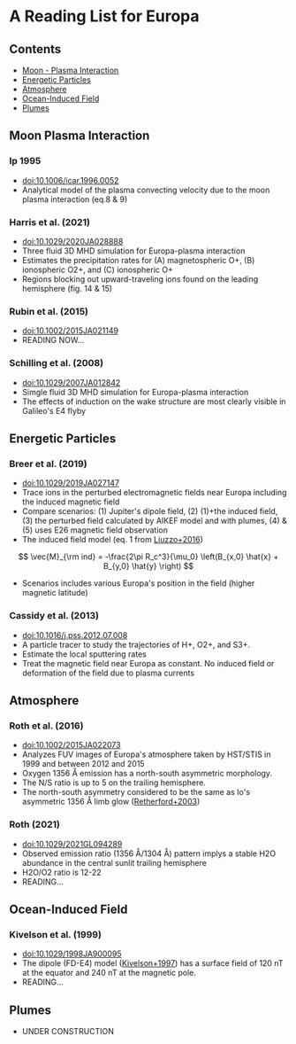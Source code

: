# A Reading List for Europa
<!--
### et al. ()
- [doi:]()
-->

## Contents
- [Moon - Plasma Interaction](#moon-plasma-Interaction)
- [Energetic Particles](#energetic-particles)
- [Atmosphere](#atmosphere)
- [Ocean-Induced Field](#ocean-induced-field)
- [Plumes](#plumes)

## Moon Plasma Interaction

### Ip 1995
- [doi:10.1006/icar.1996.0052](https://doi.org/10.1006/icar.1996.0052)
- Analytical model of the plasma convecting velocity due to the moon plasma interaction (eq.8 & 9)

### Harris et al. (2021)
- [doi:10.1029/2020JA028888](https://doi.org/10.1029/2020JA028888)
- Three fluid 3D MHD simulation for Europa-plasma interaction
- Estimates the precipitation rates for (A) magnetospheric O+, (B) ionospheric O2+, and (C) ionospheric O+ 
- Regions blocking out upward-traveling ions found on the leading hemisphere (fig. 14 & 15)


### Rubin et al. (2015)
- [doi:10.1002/2015JA021149](https://doi.org/10.1002/2015JA021149)
- READING NOW...

### Schilling et al. (2008)
- [doi:10.1029/2007JA012842](https://doi.org/10.1029/2007JA012842)
- Simgle fluid 3D MHD simulation for Europa-plasma interaction
- The effects of induction on the wake structure are most clearly visible in Galileo's E4 flyby

## Energetic Particles

### Breer et al. (2019)
- [doi:10.1029/2019JA027147](https://doi.org/10.1029/2019JA027147)
- Trace ions in the perturbed electromagnetic fields near Europa including the induced magnetic field
- Compare scenarios: (1) Jupiter's dipole field, (2) (1)+the induced field, (3) the perturbed field calculated by AIKEF model and with plumes, (4) & (5) uses E26 magnetic field observation
- The induced field model (eq. 1 from [Liuzzo+2016](https://doi.org/10.1002/2016JA023236))

$$
\vec{M}_{\rm ind} = -\frac{2\pi R_c^3}{\mu_0} \left(B_{x,0} \hat{x} + B_{y,0} \hat{y} \right)
$$


- Scenarios includes various Europa's position in the field (higher magnetic latitude)


### Cassidy et al. (2013)
- [doi:10.1016/j.pss.2012.07.008](https://doi.org/10.1016/j.pss.2012.07.008)
- A particle tracer to study the trajectories of H+, O2+, and S3+.
- Estimate the local sputtering rates
- Treat the magnetic field near Europa as constant. No induced field or deformation of the field due to plasma currents

## Atmosphere

### Roth et al. (2016)
- [doi:10.1002/2015JA022073](https://doi.org/10.1002/2015JA022073)
- Analyzes FUV images of Europa's atmosphere taken by HST/STIS in 1999 and between 2012 and 2015
- Oxygen 1356 Å emission has a north-south asymmetric morphology.
- The N/S ratio is up to 5 on the trailing hemisphere.
- The north-south asymmetry considered to be the same as Io's asymmetric 1356 Å limb glow ([Retherford+2003](https://doi.org/10.1029/2002JA009710))

### Roth (2021)
- [doi:10.1029/2021GL094289](https://doi.org/10.1029/2021GL094289)
- Observed emission ratio (1356 Å/1304 Å) pattern implys a stable H2O abundance in the central sunlit trailing hemisphere
- H2O/O2 ratio is 12-22
- READING...

## Ocean-Induced Field

### Kivelson et al. (1999)
- [doi:10.1029/1998JA900095](https://doi.org/10.1029/1998JA900095)
- The dipole (FD-E4) model ([Kivelson+1997](https://doi.org/10.1126/science.276.5316.1239)) has a surface field of 120 nT at the equator and 240 nT at the magnetic pole.
- READING...

## Plumes
- UNDER CONSTRUCTION
